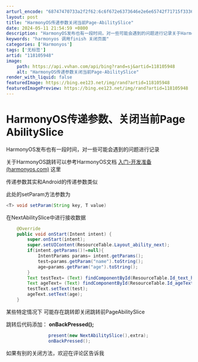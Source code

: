```yaml
---
arturl_encode: "68747470733a2f2f62:6c6f672e6373646e2e6e65742f71715f33363137373436382f:61727469636c652f64657461696c732f313138313035393438"
layout: post
title: "HarmonyOS传递参数关闭当前Page-AbilitySlice"
date: 2024-05-11 21:54:59 +0800
description: "HarmonyOS发布也有一段时间，对一些可能会遇到的问题进行记录关于HarmonyOS跳转可以参考"
keywords: "harmonyos 调用finish 关闭页面"
categories: ['Harmonyos']
tags: ['无标签']
artid: "118105948"
image:
    path: https://api.vvhan.com/api/bing?rand=sj&artid=118105948
    alt: "HarmonyOS传递参数关闭当前Page-AbilitySlice"
render_with_liquid: false
featuredImage: https://bing.ee123.net/img/rand?artid=118105948
featuredImagePreview: https://bing.ee123.net/img/rand?artid=118105948
---
```


# HarmonyOS传递参数、关闭当前Page AbilitySlice

HarmonyOS发布也有一段时间，对一些可能会遇到的问题进行记录

关于HarmonyOS跳转可以参考HarmonyOS文档
[入门-开发准备 (harmonyos.com)](https://developer.harmonyos.com/cn/docs/documentation/doc-guides/start-overview-0000000000029602)
这里

传递参数其实和Android的传递参数类似

此处的setParam方法参数为

```java
<T> void setParam(String key, T value)
```

在NextAbilitySlice中进行接收数据

```java
    @Override
    public void onStart(Intent intent) {
        super.onStart(intent);
        super.setUIContent(ResourceTable.Layout_ability_next);
        if(intent.getParams()!=null){
            IntentParams params= intent.getParams();
            test=params.getParam("name").toString();
            age=params.getParam("age").toString();
        }
        Text testText= (Text) findComponentById(ResourceTable.Id_text_helloworld);
        Text ageText= (Text) findComponentById(ResourceTable.Id_ageText);
        testText.setText(test);
        ageText.setText(age);
    }
```

某些特定情况下 可能存在跳转即关闭跳转前PageAbilitySlice

跳转后代码添加：
**onBackPressed();**

```java
                present(new NextAbilitySlice(),extra);
                onBackPressed();
```

如果有别的关闭方法，欢迎在评论区告诉我